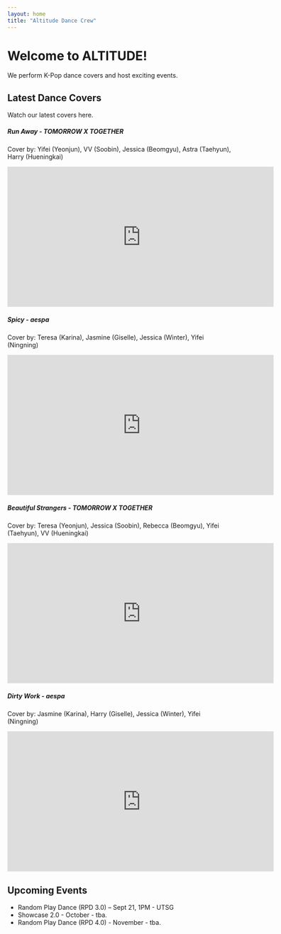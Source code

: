 ```yaml
---
layout: home
title: "Altitude Dance Crew"
---
```


# Welcome to ALTITUDE!

We perform K-Pop dance covers and host exciting events.

## Latest Dance Covers

Watch our latest covers here. 

##### Run Away - TOMORROW X TOGETHER

Cover by: Yifei (Yeonjun), VV (Soobin), Jessica (Beomgyu), Astra (Taehyun), Harry (Hueningkai)

<iframe width="600" height="315" src="https://www.youtube.com/embed/OCKlWPX7R3M" frameborder="0" allowfullscreen></iframe>

##### Spicy - aespa

Cover by: Teresa (Karina), Jasmine (Giselle), Jessica (Winter), Yifei (Ningning)

<iframe width="600" height="315" src="https://www.youtube.com/embed/sI48AGWgqwQ" frameborder="0" allowfullscreen></iframe>

##### Beautiful Strangers - TOMORROW X TOGETHER

Cover by: Teresa (Yeonjun), Jessica (Soobin), Rebecca (Beomgyu), Yifei (Taehyun), VV (Hueningkai)

<iframe width="600" height="315" src="https://www.youtube.com/embed/bd3Z2BitgmQ" frameborder="0" allowfullscreen></iframe>

##### Dirty Work - aespa

Cover by: Jasmine (Karina), Harry (Giselle), Jessica (Winter), Yifei (Ningning)

<iframe width="600" height="315" src="https://www.youtube.com/embed/plN2OYht_Lc" frameborder="0" allowfullscreen></iframe>

## Upcoming Events

- Random Play Dance (RPD 3.0) – Sept 21, 1PM - UTSG
- Showcase 2.0 - October - tba.
- Random Play Dance (RPD 4.0) - November - tba. 

